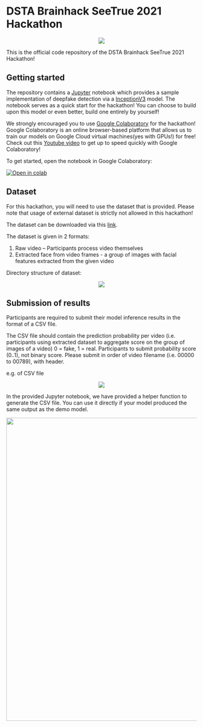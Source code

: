 # DSTA Brainhack SeeTrue 2021 Hackathon

<p align="center">
  <img src="https://www.dsta.gov.sg/images/default-source/brainhack/seetrue-workshop-logo.png" />
</p>

This is the official code repository of the DSTA Brainhack SeeTrue 2021 Hackathon!

## Getting started

The repository contains a [Jupyter](https://jupyter.org/) notebook which provides a sample implementation of deepfake detection via a [InceptionV3](https://arxiv.org/abs/1512.00567) model. The notebook serves as a quick start for the hackathon! You can choose to build upon this model or even better, build one entirely by yourself!

We strongly encouraged you to use [Google Colaboratory]("https://research.google.com/colaboratory/") for the hackathon! Google Colaboratory is an online browser-based platform that allows us to train our models on Google Cloud virtual machines(yes with GPUs!) for free! Check out this [Youtube video](https://www.youtube.com/watch?v=inN8seMm7UI) to get up to speed quickly with Google Colaboratory! 

To get started, open the notebook in Google Colaboratory:

[![Open in colab](https://colab.research.google.com/assets/colab-badge.svg)](https://colab.research.google.com/drive/1HoZog2DuloPXC9X83aGtcHA-sfX8g8Us)

## Dataset

For this hackathon, you will need to use the dataset that is provided. Please note that usage of external dataset is strictly not allowed in this hackathon!

The dataset can be downloaded via this [link](https://bit.ly/3w0xyBl).

The dataset is given in 2 formats: 
1) Raw video – Participants process video themselves
2) Extracted face from video frames - a group of images with facial features extracted from the given video


Directory structure of dataset:

<p align="center">
  <img src="https://i.ibb.co/cktRD8g/directory.png" />
</p>

## Submission of results

Participants are required to submit their model inference results in the format of a CSV file.

The CSV file should contain the prediction probability per video (i.e. participants using extracted dataset to aggregate score on the group of images of a video)
0 = fake, 1 = real. Participants to submit probability score (0..1), not binary score.
Please submit in order of video filename (i.e. 00000 to 00789), with header.

e.g. of CSV file

<p align="center">
  <img src="https://i.ibb.co/zFtRmjB/See-True-Hackathon-Admin-Brief.png" />
</p>

In the provided Jupyter notebook, we have provided a helper function to generate the CSV file. You can use it directly if your model produced the same output as the demo model.

<p align="center">
  <img src="https://i.ibb.co/4SpsfBP/save-csv.png" width="600" height="800"/>
</p>


